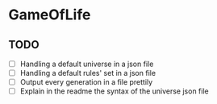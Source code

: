 # GameOfLife

## TODO

- [ ] Handling a default universe in a json file
- [ ] Handling a default rules' set in a json file
- [ ] Output every generation in a file prettily
- [ ] Explain in the readme the syntax of the universe json file